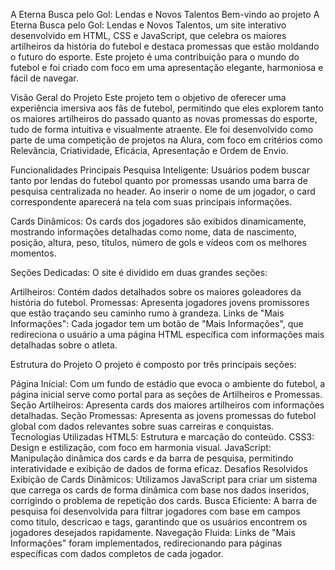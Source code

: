 A Eterna Busca pelo Gol: Lendas e Novos Talentos
Bem-vindo ao projeto A Eterna Busca pelo Gol: Lendas e Novos Talentos, um site interativo desenvolvido em HTML, CSS e JavaScript, que celebra os maiores artilheiros da história do futebol e destaca promessas que estão moldando o futuro do esporte. Este projeto é uma contribuição para o mundo do futebol e foi criado com foco em uma apresentação elegante, harmoniosa e fácil de navegar.

Visão Geral do Projeto
Este projeto tem o objetivo de oferecer uma experiência imersiva aos fãs de futebol, permitindo que eles explorem tanto os maiores artilheiros do passado quanto as novas promessas do esporte, tudo de forma intuitiva e visualmente atraente. Ele foi desenvolvido como parte de uma competição de projetos na Alura, com foco em critérios como Relevância, Criatividade, Eficácia, Apresentação e Ordem de Envio.

Funcionalidades Principais
Pesquisa Inteligente: Usuários podem buscar tanto por lendas do futebol quanto por promessas usando uma barra de pesquisa centralizada no header. Ao inserir o nome de um jogador, o card correspondente aparecerá na tela com suas principais informações.

Cards Dinâmicos: Os cards dos jogadores são exibidos dinamicamente, mostrando informações detalhadas como nome, data de nascimento, posição, altura, peso, títulos, número de gols e vídeos com os melhores momentos.

Seções Dedicadas: O site é dividido em duas grandes seções:

Artilheiros: Contém dados detalhados sobre os maiores goleadores da história do futebol.
Promessas: Apresenta jogadores jovens promissores que estão traçando seu caminho rumo à grandeza.
Links de "Mais Informações": Cada jogador tem um botão de "Mais Informações", que redireciona o usuário a uma página HTML específica com informações mais detalhadas sobre o atleta.

Estrutura do Projeto
O projeto é composto por três principais seções:

Página Inicial: Com um fundo de estádio que evoca o ambiente do futebol, a página inicial serve como portal para as seções de Artilheiros e Promessas.
Seção Artilheiros: Apresenta cards dos maiores artilheiros com informações detalhadas.
Seção Promessas: Apresenta as jovens promessas do futebol global com dados relevantes sobre suas carreiras e conquistas.
Tecnologias Utilizadas
HTML5: Estrutura e marcação do conteúdo.
CSS3: Design e estilização, com foco em harmonia visual.
JavaScript: Manipulação dinâmica dos cards e da barra de pesquisa, permitindo interatividade e exibição de dados de forma eficaz.
Desafios Resolvidos
Exibição de Cards Dinâmicos: Utilizamos JavaScript para criar um sistema que carrega os cards de forma dinâmica com base nos dados inseridos, corrigindo o problema de repetição dos cards.
Busca Eficiente: A barra de pesquisa foi desenvolvida para filtrar jogadores com base em campos como titulo, descricao e tags, garantindo que os usuários encontrem os jogadores desejados rapidamente.
Navegação Fluida: Links de "Mais Informações" foram implementados, redirecionando para páginas específicas com dados completos de cada jogador.
